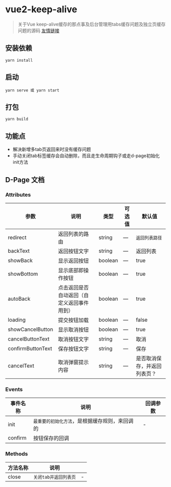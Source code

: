 # vue2-keep-alive
>关于Vue keep-alive缓存的那点事及后台管理用tabs缓存问题及独立页缓存问题的源码  [友情链接](https://juejin.cn/post/7085634605138575373)

## 安装依赖
```
yarn install
```

## 启动
```
yarn serve 或 yarn start
```

## 打包
```
yarn build
```

## 功能点
- 解决新增多tab页返回来时没有缓存问题
- 手动关闭tab标签缓存会自动删除，而且走生命周期钩子或走d-page初始化init方法

## D-Page 文档
### Attributes
| 参数 | 说明 | 类型 | 可选值 | 默认值 |
| - | - | - | - | - |
| redirect | 返回列表的路由 | string | — | `返回列表路径` |
| backText | 返回按钮文字 | string | — | 返回列表 |
| showBack | 显示返回按钮 | boolean | — | true  |
| showBottom | 显示底部即操作按钮 | boolean | — | true  |
| autoBack | 点击返回是否自动返回（自定义返回事件用到） | boolean | — | true  |
| loading | 提交按钮加载 | boolean | — | false  |
| showCancelButton     | 显示取消按钮   | boolean  | —  |    true     |
| cancelButtonText     | 取消按钮文字   | string  | —  |    取消     |
| confirmButtonText     | 保存按钮文字   | string  | —  |    保存     |
| cancelText     | 取消弹窗提示内容   | string  | —  |    是否取消保存，并返回列表页？    |

### Events
| 事件名称 | 说明 | 回调参数 |
|---------- |-------- |---------- |
| init  | `最重要的初始化方法`，是根据缓存规则，来回调的 | - |
| confirm  | 按钮保存的回调 |  |

### Methods
| 方法名称 | 说明 |  |
|---------- |-------- |---------- |
| close  | `关闭tab并返回列表页` | - |


